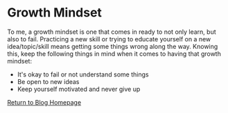 # Growth Mindset

To me, a growth mindset is one that comes in ready to not only learn, but also to fail. Practicing a new skill or trying to educate yourself on a new idea/topic/skill means getting some things wrong along the way. Knowing this, keep the following things in mind when it comes to having that growth mindset:

* It's okay to fail or not understand some things
* Be open to new ideas
* Keep yourself motivated and never give up

<a href="ReadMe.md">Return to Blog Homepage</a>
